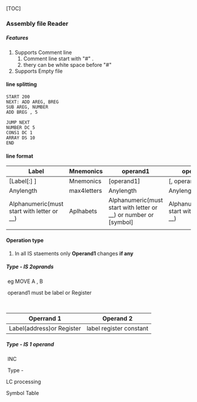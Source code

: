 [TOC]



### Assembly file Reader

##### Features

1. Supports Comment line
   1. Comment line start with "#" .
   2. thery can be white space before "#"
2. Supports Empty file

#### line splitting

```
START 200
NEXT: ADD AREG, BREG
SUB AREG, NUMBER
ADD BREG , 5

JUMP NEXT
NUMBER DC 5
CONS1 DC 1
ARRAY DS 10
END
```

#### line format

| Label                                      | Mnemonics   | operand1                                                         | operand2                                   |
| ------------------------------------------ | ----------- | ---------------------------------------------------------------- | ------------------------------------------ |
| [Label[:] ]                                | Mnemonics   | [operand1]                                                       | [, operand2]                               |
| Anylength                                  | max4letters | Anylength                                                        | Anylength                                  |
| Alphanumeric(must start with letter or __) | Aplhabets   | Alphanumeric(must start with letter or __) or number or [symbol] | Alphanumeric(must start with letter or __) |
|                                            |             |                                                                  |                                            |

#### Operation type

1. In all IS staements  only **Operand1** changes **if any**

##### 	Type - IS 2oprands

​		eg MOVE A , B

​			operand1 must be label or Register

​					

| Operrand 1                | Operand 2               |
| ------------------------- | ----------------------- |
| Label(address)or Register | label register constant |

##### 	Type - IS 1 operand

​		INC

​	Type - 

LC processing

 Symbol Table

